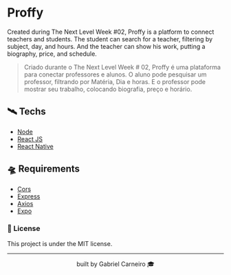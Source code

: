 # Proffy
Created during The Next Level Week #02, Proffy is a platform to connect teachers and students. The student can search for a teacher, filtering by subject, day, and hours. And the teacher can show his work, putting a biography, price, and schedule. 

> Criado durante o The Next Level Week # 02, Proffy é uma plataforma para conectar professores e alunos. O aluno pode pesquisar um professor, filtrando por Matéria, Dia e horas. E o professor pode mostrar seu trabalho, colocando biografia, preço e horário.

## 🛰 Techs
- [Node](https://nodejs.org/en/)
- [React JS](https://reactjs.org/)
- [React Native](https://reactnative.dev/)

## 🛸 Requirements  
- [Cors](https://www.npmjs.com/package/cors)
- [Express](https://expressjs.com)  
- [Axios](https://www.npmjs.com/package/axios) 
- [Expo](https://expo.io/)

### 📗 License
This project is under the MIT license.
***
<p align="center"> built by Gabriel Carneiro 🎓 </p>



